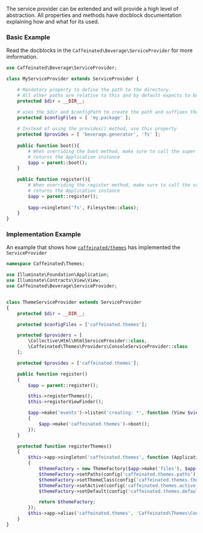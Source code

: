 <!---
title: Service Provider
author: Robin Radic and Shea Lewis
-->

The service provider can be extended and will provide a high level of abstraction.
All properties and methods have docblock documentation explaining how and what for its used.

### Basic Example
Read the docblocks in the `Caffeinated\Beverage\ServiceProvider` for more imformation.

```php
use Caffeinated\Beverage\ServiceProvider;

class MyServiceProvider extends ServiceProvider {

    # Mandatory property to define the path to the directory. 
    # All other paths are relative to this and by default expects to be in the src directory
    protected $dir = __DIR__;

    # uses the $dir and $configPath to create the path and suffixes the my.package with .php 
    protected $configFiles = [ 'my.package' ];
    
    # Instead of using the provides() method, use this property
    protected $provides = [ 'beverage.generator', 'fs' ];
    
    public function boot(){
        # When overriding the boot method, make sure to call the super method.
        # returns the Application instance
        $app = parent::boot(); 
    }
        
    public function register(){
        # When overriding the register method, make sure to call the super method.
        # returns the Application instance
        $app = parent::register(); 
        
        $app->singleton('fs', Filesystem::class);
    }
}
```

### Implementation Example

An example that shows how [`caffeinated/themes`](https://github.com/caffeinated/themes/blob/v3/src/ThemeServiceProvider.php) has implemented the `ServiceProvider`

```php
namespace Caffeinated\Themes;

use Illuminate\Foundation\Application;
use Illuminate\Contracts\View\View;
use Caffeinated\Beverage\ServiceProvider;


class ThemeServiceProvider extends ServiceProvider
{
    protected $dir = __DIR__;

    protected $configFiles = ['caffeinated.themes'];

    protected $providers = [
        \Collective\Html\HtmlServiceProvider::class,
        \Caffeinated\Themes\Providers\ConsoleServiceProvider::class
    ];

    protected $provides = ['caffeinated.themes'];

    public function register()
    {
        $app = parent::register();

        $this->registerThemes();
        $this->registerViewFinder();

        $app->make('events')->listen('creating: *', function (View $view) use ($app)
        {
            $app->make('caffeinated.themes')->boot();
        });
    }

    protected function registerThemes()
    {
        $this->app->singleton('caffeinated.themes', function (Application $app)
        {
            $themeFactory = new ThemeFactory($app->make('files'), $app->make('events'), $app->make('url'));
            $themeFactory->setPaths(config('caffeinated.themes.paths'));
            $themeFactory->setThemeClass(config('caffeinated.themes.themeClass'));
            $themeFactory->setActive(config('caffeinated.themes.active'));
            $themeFactory->setDefault(config('caffeinated.themes.default'));

            return $themeFactory;
        });
        $this->app->alias('caffeinated.themes', 'Caffeinated\Themes\Contracts\ThemeFactory');
    }
}
```
